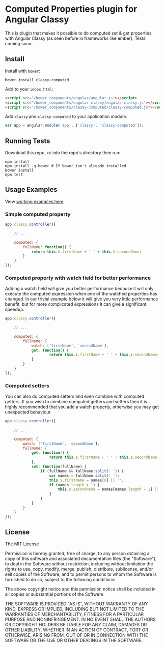 # Computed Properties plugin for Angular Classy

This is plugin that makes it possible to do computed set & get properties with Angular Classy (as seen before in frameworks like ember). Tests coming soon.

## Install

Install with `bower`:

```shell
bower install classy-computed
```

Add to your `index.html`:

```html
<script src="/bower_components/angular/angular.js"></script>
<script src="/bower_components/angular-classy/angular-classy.js"></script>
<script src="/bower_components/classy-computed/classy-computed.js"></script>
```

Add `classy` and `classy-computed` to your application module.

```javascript
var app = angular.module('app', ['classy', 'classy-computed']);
```

## Running Tests

Download this repo, `cd` into the repo's directory then run:

```shell
npm install
npm install -g bower # If bower isn't already installed
bower install
npm test
```


## Usage Examples

View [working examples here](http://davej.github.io/classy-computed/examples/).

### Simple computed property

```javascript
app.classy.controller({
	
	// ...

	computed: {
		fullName: function() {
			return this.$.firstName + ' ' + this.$.secondName;
		}
	}
});
```

### Computed property with watch field for better performance

Adding a watch field will give you better performance because it will only execute the computed expression when one of the watched properties has changed. In our trivial example below it will give you very little performance benefit, but for more complicated expressions it can give a significant speedup.

```javascript
app.classy.controller({
	
	// ...

	computed: {
		fullName: {
			watch: ['firstName', 'secondName'],
			get: function() {
					return this.$.firstName + ' ' + this.$.secondName;
			}
		}
	}
});
```

### Computed setters

You can also do computed setters and even combine with computed getters.
If you wish to combine computed getters and setters then it is highly recommended that you add a watch property, otherwise you may get unexpected behaviour.

```javascript
app.classy.controller({
	
	// ...

	computed: {
		watch: ['firstName', 'secondName'],
		fullName: {
			get: function() {
					return this.$.firstName + ' ' + this.$.secondName;
			},
			set: function(fullName) {
				if (fullName && fullName.split(' ')) {
					var names = fullName.split(' ');
					this.$.firstName = names[0] || '';
					if (names.length > 1) {
						this.$.secondName = names[names.length - 1] || '';
					}
				}
			}
		}
	}
});
```


## License

The MIT License

Permission is hereby granted, free of charge, to any person obtaining a copy
of this software and associated documentation files (the "Software"), to deal
in the Software without restriction, including without limitation the rights
to use, copy, modify, merge, publish, distribute, sublicense, and/or sell
copies of the Software, and to permit persons to whom the Software is
furnished to do so, subject to the following conditions:

The above copyright notice and this permission notice shall be included in
all copies or substantial portions of the Software.

THE SOFTWARE IS PROVIDED "AS IS", WITHOUT WARRANTY OF ANY KIND, EXPRESS OR
IMPLIED, INCLUDING BUT NOT LIMITED TO THE WARRANTIES OF MERCHANTABILITY,
FITNESS FOR A PARTICULAR PURPOSE AND NONINFRINGEMENT. IN NO EVENT SHALL THE
AUTHORS OR COPYRIGHT HOLDERS BE LIABLE FOR ANY CLAIM, DAMAGES OR OTHER
LIABILITY, WHETHER IN AN ACTION OF CONTRACT, TORT OR OTHERWISE, ARISING FROM,
OUT OF OR IN CONNECTION WITH THE SOFTWARE OR THE USE OR OTHER DEALINGS IN
THE SOFTWARE.
